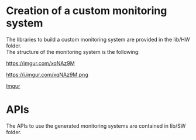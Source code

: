 # Creation of a custom monitoring system
The libraries to build a custom monitoring system are provided in the lib/HW folder.<br />
The structure of the monitoring system is the following:

https://imgur.com/xqNAz9M

https://i.imgur.com/xqNAz9M.png

[Imgur](https://i.imgur.com/xqNAz9M.png)




# APIs
The APIs to use the generated monitoring systems are contained in lib/SW folder. <br />
